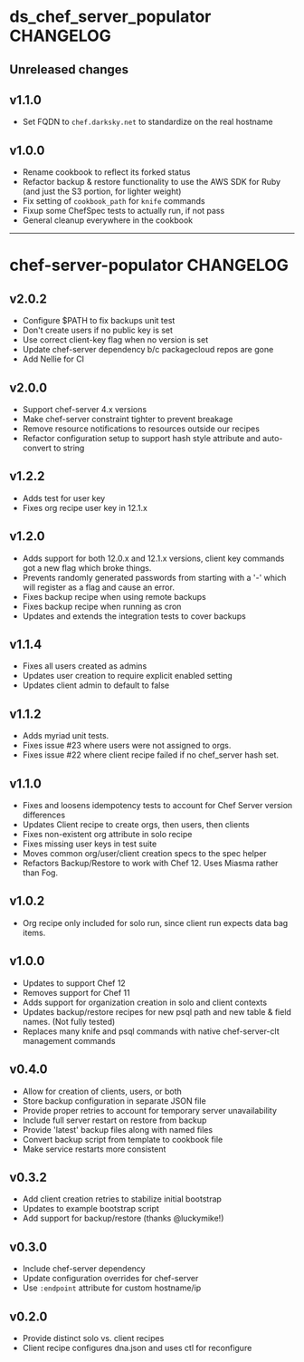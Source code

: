 # ds_chef_server_populator CHANGELOG

## Unreleased changes

## v1.1.0

* Set FQDN to `chef.darksky.net` to standardize on the real hostname

## v1.0.0

* Rename cookbook to reflect its forked status
* Refactor backup & restore functionality to use the AWS SDK for Ruby (and just the S3 portion, for lighter weight)
* Fix setting of `cookbook_path` for `knife` commands
* Fixup some ChefSpec tests to actually run, if not pass
* General cleanup everywhere in the cookbook

---

# chef-server-populator CHANGELOG

## v2.0.2
* Configure $PATH to fix backups unit test
* Don't create users if no public key is set
* Use correct client-key flag when no version is set
* Update chef-server dependency b/c packagecloud repos are gone
* Add Nellie for CI

## v2.0.0
* Support chef-server 4.x versions
* Make chef-server constraint tighter to prevent breakage
* Remove resource notifications to resources outside our recipes
* Refactor configuration setup to support hash style attribute and auto-convert to string

## v1.2.2
* Adds test for user key
* Fixes org recipe user key in 12.1.x

## v1.2.0
* Adds support for both 12.0.x and 12.1.x versions, client key
  commands got a new flag which broke things.
* Prevents randomly generated passwords from starting with a '-' which
  will register as a flag and cause an error.
* Fixes backup recipe when using remote backups
* Fixes backup recipe when running as cron
* Updates and extends the integration tests to cover backups

## v1.1.4
* Fixes all users created as admins
* Updates user creation to require explicit enabled setting
* Updates client admin to default to false

## v1.1.2
* Adds myriad unit tests.
* Fixes issue #23 where users were not assigned to orgs.
* Fixes issue #22 where client recipe failed if no chef_server hash set.

## v1.1.0
* Fixes and loosens idempotency tests to account for Chef Server
version differences
* Updates Client recipe to create orgs, then users, then clients
* Fixes non-existent org attribute in solo recipe
* Fixes missing user keys in test suite
* Moves common org/user/client creation specs to the spec helper
* Refactors Backup/Restore to work with Chef 12. Uses Miasma rather
than Fog.

## v1.0.2
* Org recipe only included for solo run, since client run expects data
bag items.

## v1.0.0
* Updates to support Chef 12
* Removes support for Chef 11
* Adds support for organization creation in solo and client contexts
* Updates backup/restore recipes for new psql path and new table &
field names. (Not fully tested)
* Replaces many knife and psql commands with native chef-server-clt
management commands

## v0.4.0
* Allow for creation of clients, users, or both
* Store backup configuration in separate JSON file
* Provide proper retries to account for temporary server unavailability
* Include full server restart on restore from backup
* Provide 'latest' backup files along with named files
* Convert backup script from template to cookbook file
* Make service restarts more consistent

## v0.3.2
* Add client creation retries to stabilize initial bootstrap
* Updates to example bootstrap script
* Add support for backup/restore (thanks @luckymike!)

## v0.3.0
* Include chef-server dependency
* Update configuration overrides for chef-server
* Use `:endpoint` attribute for custom hostname/ip

## v0.2.0
* Provide distinct solo vs. client recipes
* Client recipe configures dna.json and uses ctl for reconfigure
